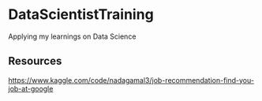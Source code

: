 # DataScientistTraining
Applying my learnings on Data Science


## Resources
https://www.kaggle.com/code/nadagamal3/job-recommendation-find-you-job-at-google
